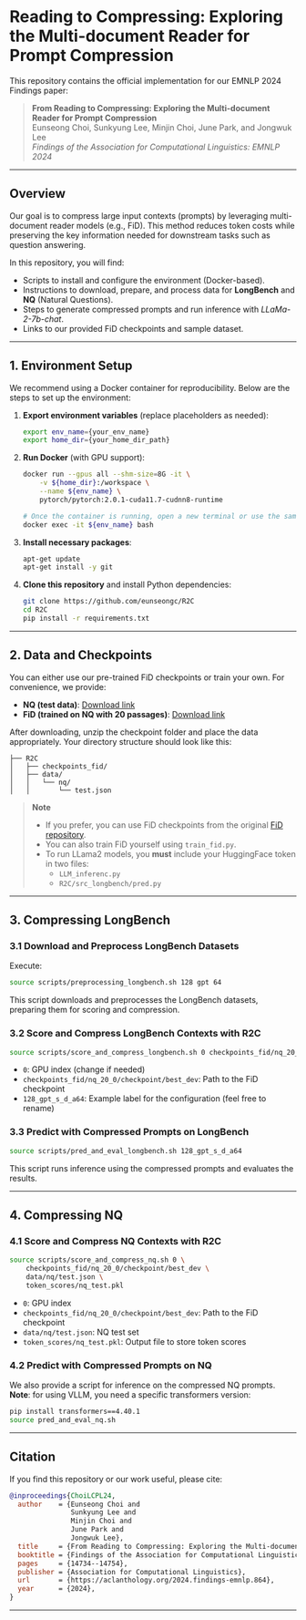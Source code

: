 # Reading to Compressing: Exploring the Multi-document Reader for Prompt Compression

This repository contains the official implementation for our EMNLP 2024 Findings paper:

> **From Reading to Compressing: Exploring the Multi-document Reader for Prompt Compression**  
> Eunseong Choi, Sunkyung Lee, Minjin Choi, June Park, and Jongwuk Lee  
> *Findings of the Association for Computational Linguistics: EMNLP 2024*

---

## Overview

Our goal is to compress large input contexts (prompts) by leveraging multi-document reader models (e.g., FiD). This method reduces token costs while preserving the key information needed for downstream tasks such as question answering.

In this repository, you will find:

- Scripts to install and configure the environment (Docker-based).
- Instructions to download, prepare, and process data for **LongBench** and **NQ** (Natural Questions).
- Steps to generate compressed prompts and run inference with _LLaMa-2-7b-chat_.
- Links to our provided FiD checkpoints and sample dataset.

---

## 1. Environment Setup

We recommend using a Docker container for reproducibility. Below are the steps to set up the environment:

1. **Export environment variables** (replace placeholders as needed):
   ```bash
   export env_name={your_env_name}
   export home_dir={your_home_dir_path}
   ```
2. **Run Docker** (with GPU support):
   ```bash
   docker run --gpus all --shm-size=8G -it \
       -v ${home_dir}:/workspace \
       --name ${env_name} \
       pytorch/pytorch:2.0.1-cuda11.7-cudnn8-runtime

   # Once the container is running, open a new terminal or use the same one to exec:
   docker exec -it ${env_name} bash
   ```
3. **Install necessary packages**:
   ```bash
   apt-get update
   apt-get install -y git
   ```
4. **Clone this repository** and install Python dependencies:
   ```bash
   git clone https://github.com/eunseongc/R2C
   cd R2C
   pip install -r requirements.txt
   ```

---

## 2. Data and Checkpoints

You can either use our pre-trained FiD checkpoints or train your own. For convenience, we provide:

- **NQ (test data)**: [Download link](https://www.icloud.com/iclouddrive/005ClYRH_zPetsd6heRoN3HXQ#test)  
- **FiD (trained on NQ with 20 passages)**: [Download link](https://www.icloud.com/iclouddrive/0ceIMmpr82jmKTXotT18-G_og#checkpoints_fid)

After downloading, unzip the checkpoint folder and place the data appropriately. Your directory structure should look like this:

```
├── R2C
│   ├── checkpoints_fid/
│   ├── data/
│   │   └── nq/
│   │       └── test.json
```

> **Note**  
> - If you prefer, you can use FiD checkpoints from the original [FiD repository](https://github.com/facebookresearch/FiD).  
> - You can also train FiD yourself using `train_fid.py`.  
> - To run LLama2 models, you **must** include your HuggingFace token in two files:  
>   - `LLM_inferenc.py`  
>   - `R2C/src_longbench/pred.py`  

---

## 3. Compressing LongBench

### 3.1 Download and Preprocess LongBench Datasets
Execute:
```bash
source scripts/preprocessing_longbench.sh 128 gpt 64
```
This script downloads and preprocesses the LongBench datasets, preparing them for scoring and compression.

### 3.2 Score and Compress LongBench Contexts with R2C
```bash
source scripts/score_and_compress_longbench.sh 0 checkpoints_fid/nq_20_0/checkpoint/best_dev 128_gpt_s_d_a64
```
- `0`: GPU index (change if needed)  
- `checkpoints_fid/nq_20_0/checkpoint/best_dev`: Path to the FiD checkpoint  
- `128_gpt_s_d_a64`: Example label for the configuration (feel free to rename)

### 3.3 Predict with Compressed Prompts on LongBench
```bash
source scripts/pred_and_eval_longbench.sh 128_gpt_s_d_a64
```
This script runs inference using the compressed prompts and evaluates the results.

---

## 4. Compressing NQ

### 4.1 Score and Compress NQ Contexts with R2C
```bash
source scripts/score_and_compress_nq.sh 0 \
    checkpoints_fid/nq_20_0/checkpoint/best_dev \
    data/nq/test.json \
    token_scores/nq_test.pkl
```
- `0`: GPU index  
- `checkpoints_fid/nq_20_0/checkpoint/best_dev`: Path to the FiD checkpoint  
- `data/nq/test.json`: NQ test set  
- `token_scores/nq_test.pkl`: Output file to store token scores

### 4.2 Predict with Compressed Prompts on NQ
We also provide a script for inference on the compressed NQ prompts. **Note**: for using VLLM, you need a specific transformers version:

```bash
pip install transformers==4.40.1
source pred_and_eval_nq.sh
```

---

## Citation

If you find this repository or our work useful, please cite:

```bibtex
@inproceedings{ChoiLCPL24,
  author    = {Eunseong Choi and
               Sunkyung Lee and
               Minjin Choi and
               June Park and
               Jongwuk Lee},
  title     = {From Reading to Compressing: Exploring the Multi-document Reader for Prompt Compression},
  booktitle = {Findings of the Association for Computational Linguistics: EMNLP 2024},
  pages     = {14734--14754},
  publisher = {Association for Computational Linguistics},
  url       = {https://aclanthology.org/2024.findings-emnlp.864},
  year      = {2024},
}
```

---
